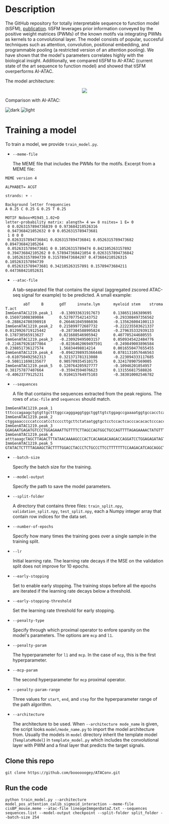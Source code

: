 # Description
The GitHub repository for totally interpretable sequence to function model (tiSFM), [publication](https://www.biorxiv.org/content/10.1101/2023.01.25.525572v1). tiSFM leverages prior information conveyed by the positive weight matrices (PWMs) of the known motifs via integrating PWMs as kernels to a convolutional layer. The model consists of popular, succesful techniques such as attention, convolution, positional embedding, and programmable pooling (a restricted version of an attention pooling). We have shown that the model's parameters correlates highly with the biological insight. Additionally, we compared tiSFM to AI-ATAC (current state of the art sequence to function model) and showed that tiSFM overperforms AI-ATAC.

The model architecture:

<p align="center">
  <img src="https://user-images.githubusercontent.com/15932827/215568629-ccea3edc-556c-43b9-a5e3-6307f844c12c.png">
</p>

Comparison with AI-ATAC:

![dark](https://user-images.githubusercontent.com/15932827/215548907-96246423-6aa6-4849-b42c-ad3502ba7bd0.png#gh-dark-mode-only)
![light](https://user-images.githubusercontent.com/15932827/215548553-7836e6bb-bcf9-4426-aa06-692b548dcfdd.png#gh-light-mode-only)

# Training a model
To train a model, we provide ``train_model.py``.

* ``--meme-file``
  
  The MEME file that includes the PWMs for the motifs. Excerpt from a MEME file:
```
MEME version 4

ALPHABET= ACGT

strands: + -

Background letter frequencies
A 0.25 C 0.25 G 0.25 T 0.25

MOTIF Nobox+M1945_1.02+D
letter-probability matrix: alength= 4 w= 8 nsites= 1 E= 0
 0 0.0263157894736839 0 0.973684210526316
 0.947368421052632 0 0 0.0526315789473681
 1 0 0 0
 0.0263157894736841 0.0263157894736841 0.0526315789473682 0.894736842105264
 0.0526315789473681 0 0.10526315789474 0.842105263157892
 0.394736842105262 0 0.578947368421054 0.0263157894736842
 0.105263157894739 0.315789473684207 0.473684210526315 0.105263157894739
 0.0526315789473681 0.342105263157891 0.15789473684211 0.447368421052631
```
* ``--atac-file``

  A tab-separated file that contains the signal (aggregated zscored ATAC-seq signal for example) to be predicted. A small example:
```
        abT     B       gdT     innate.lym      myeloid stem    stroma  T.act
ImmGenATAC1219.peak_1   -0.130933631917673      0.138651166389695       0.156971008389084       0.527077542143752       -0.293308497356562      -0.288624780390918      0.266461045986036       -0.135626004100113
ImmGenATAC1219.peak_2   0.215899772687732       -0.222235583621337      0.0129926719125442      -0.287304588995824      -0.279635332939133      0.178730565913627       0.821688546905942       0.407705244680555
ImmGenATAC1219.peak_3   -0.230929495003157      0.0509345422484776      -0.224679261877864      -0.0236462069497591     -0.249849003896584      0.238851736127574       1.56834498814214        0.0016550477655455
ImmGenATAC1219.peak_4   -0.0942398935366446     0.0781131057646563      -0.610750492562313      0.321371781313088       -0.223094333117685      -0.508111698135677      0.905709354510175       0.324178907569005
ImmGenATAC1219.peak_5   0.120764205927777       -0.10946201054957       0.381757877407664       -0.35943594076623       0.131556817588826       -0.40623779125231       0.910415764975103       -0.383010002546782
```
* ``--sequences``
  
  A file that contains the sequences extracted from the peak regions. The rows of ``atac-file`` and ``sequences`` should match.
```
ImmGenATAC1219.peak_1   tttcccagaagctgtgttgctttggccagggaggtggctggttgtctggagccgaaaatggtgccacctcagaaggtctctggctctcgcctgtcccagaaactgctggcctctgtattccacaccctcacccatgcagcctgccctcctcagagtccggaaccaaggtggctcctgcggagcctgaggcagaaacctcttgggccgggtggacccctgtgctctcaccaggaaggtggccggttgtctgtagccgaaaatggcaccacctcagaagctctgtggctcttgcctgtccca
ImmGenATAC1219.peak_2   ctggaaacccccatcccatcctccccttgcttctataatggtgctcctccactcacccacacactcccaccttctcactctccagtcccctacactgtatcatctatccagctttcataggaccaaggacctctcccattgatgcctgacaaggccaacatctgctacatatacagctggagccatgtatactccttgattggtggcttagtccctggaggctcgggggggggtggggttggttggttgatattattgttcttatggggttgcaaaccctttcaactttttcagtcctgt
ImmGenATAC1219.peak_3   GGAGAATGAGATGTCCCTGGAGAAATTGTTTTCTTAGCCAGTGGCTGCCAGTTTTAGAGAAAACTATGTTTGTCTCCACAGTGACGGAGCAGGAGTGTGCAAGAAAACCCTCTGAGGGTTTGCTTGGATAACAAACATTATGCATCATGGGTCCCAAGTGCATACTTACTTAATGCCAAAAATTTGAAAAATATTTCCAGACAAGTAAGAAGAGGCAGATAGCTTATAAATTAAAATGAATGAATATTAACTGTGGGTGAAATTCAGAGCCTGGGTTTATTTTCCAAGGGCTATATTTGA
ImmGenATAC1219.peak_4   atttaaagcTAGCTTAGACTTTATAACAAAAGCCCACTCACAAGACAAGACCAGGATCCTGGAGAGATAGTTCAGGAAGCACAGACTCTTGCTATGGGCTTATAAGTCTCCATGTCTGCATCTCCAGGGAAAAGCTGAGAGTCAGCATGAATCCAGAGATAGAAAAAGTGGCAGGACTTTCTGGCTGCCAGCCCAGAATCAAGTTGAATGAGAGAAACTTCCTCAAAGGAATAAGGCAGAGAATGATGTTCCGGCTTCCATGTGTTCCTGGGCCTGTAGTCTCTCAAACACATCtgttgt
ImmGenATAC1219.peak_5   GTATACTCTTTTAGAAGCTACTTTTGGACCTACCCTCTGCCCTTCCTTTTTTTCCAAGACATCAGCAGGCTGGTTGAGAGCGTTAATGGTCCCAACCAATGAGGAACTAGCTGTGAGGAGAGCAGTCAAGTGTGTCCTGAAGTTCAGATGGCTTTCTGCAACCAGATACTTGCCAGACATGAGCAGTAAACACAGTTCCATCAGTCCAGTTCCACACAAAGACTGAGAGCATGATTCAGCCCTCTGTCTGCTTCATTTGCCTTACAGTTCACTTGGTTGATCATTACCTTGAATGTCATT
```
* ``--batch-size``

  Specify the batch size for the training. 
* ``--model-output``

  Specify the path to save the model parameters.
* ``--split-folder``

  A directory that contains three files: ``train_split.npy``, ``validation_split.npy``, ``test_split.npy``, each a Numpy integer array that contain row indices for the data set.
* ``--number-of-epochs``

  Specify how many times the training goes over a single sample in the training split. 
* ``--lr``

  Initial learning rate. The learning rate decays if the MSE on the validation split does not improve for 10 epochs.
* ``--early-stopping``

  Set to enable early stopping. The training stops before all the epochs are iterated if the learning rate decays below a threshold.
* ``--early-stopping-threshold``

  Set the learning rate threshold for early stopping.
* ``--penalty-type``

  Specify through which proximal operator to enfore sparsity on the model's parameters. The options are ``mcp`` and ``l1``.
* ``--penalty-param``

  The hyperparameter for ``l1`` and ``mcp``. In the case of ``mcp``, this is the first hyperparameter.
* ``--mcp-param``

  The second hyperparameter for ``mcp`` proximal operator.
* ``--penalty-param-range``

  Three values for ``start``, ``end``, and ``step`` for the hyperparameter range of the path algorithm.
* ``--architecture``

  The architecture to be used. When ``--architecture mode_name`` is given, the script looks ``model/mode_name.py`` to import the model architecture from. Usually the models in ``model`` directory inherit the template model (``TemplateModel``) in ``template_model.py`` which includes the convolutional layer with PWM and a final layer that predicts the target signals.

## Clone this repo

```
git clone https://github.com/boooooogey/ATAConv.git
```

## Run the code

```
python train_model.py --architecture model_pos_attention_calib_sigmoid_interaction --meme-file cisBP_mouse.meme --atac-file lineageImmgenDataZ.txt --sequences sequences.list --model-output checkpoint --split-folder split_folder --batch-size 254
```
